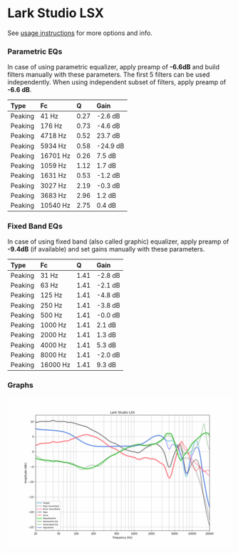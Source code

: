 # Lark Studio LSX
See [usage instructions](https://github.com/jaakkopasanen/AutoEq#usage) for more options and info.

### Parametric EQs
In case of using parametric equalizer, apply preamp of **-6.6dB** and build filters manually
with these parameters. The first 5 filters can be used independently.
When using independent subset of filters, apply preamp of **-6.6 dB**.

| Type    | Fc       |    Q | Gain     |
|:--------|:---------|:-----|:---------|
| Peaking | 41 Hz    | 0.27 | -2.6 dB  |
| Peaking | 176 Hz   | 0.73 | -4.6 dB  |
| Peaking | 4718 Hz  | 0.52 | 23.7 dB  |
| Peaking | 5934 Hz  | 0.58 | -24.9 dB |
| Peaking | 16701 Hz | 0.26 | 7.5 dB   |
| Peaking | 1059 Hz  | 1.12 | 1.7 dB   |
| Peaking | 1631 Hz  | 0.53 | -1.2 dB  |
| Peaking | 3027 Hz  | 2.19 | -0.3 dB  |
| Peaking | 3683 Hz  | 2.96 | 1.2 dB   |
| Peaking | 10540 Hz | 2.75 | 0.4 dB   |

### Fixed Band EQs
In case of using fixed band (also called graphic) equalizer, apply preamp of **-9.4dB**
(if available) and set gains manually with these parameters.

| Type    | Fc       |    Q | Gain    |
|:--------|:---------|:-----|:--------|
| Peaking | 31 Hz    | 1.41 | -2.8 dB |
| Peaking | 63 Hz    | 1.41 | -2.1 dB |
| Peaking | 125 Hz   | 1.41 | -4.8 dB |
| Peaking | 250 Hz   | 1.41 | -3.8 dB |
| Peaking | 500 Hz   | 1.41 | -0.0 dB |
| Peaking | 1000 Hz  | 1.41 | 2.1 dB  |
| Peaking | 2000 Hz  | 1.41 | 1.3 dB  |
| Peaking | 4000 Hz  | 1.41 | 5.3 dB  |
| Peaking | 8000 Hz  | 1.41 | -2.0 dB |
| Peaking | 16000 Hz | 1.41 | 9.3 dB  |

### Graphs
![](./Lark%20Studio%20LSX.png)